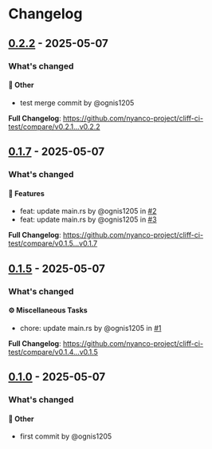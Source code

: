 # Changelog

## [0.2.2](https://github.com/nyanco-project/cliff-ci-test/tree/0.2.2) - 2025-05-07
### What's changed

#### <!-- 10 -->💼 Other

* test merge commit by @ognis1205

**Full Changelog**: https://github.com/nyanco-project/cliff-ci-test/compare/v0.2.1...v0.2.2

## [0.1.7](https://github.com/nyanco-project/cliff-ci-test/tree/0.1.7) - 2025-05-07
### What's changed

#### <!-- 0 -->🚀 Features

* feat: update main.rs by @ognis1205 in [#2](https://github.com/nyanco-project/cliff-ci-test/pull/2)
* feat: update main.rs by @ognis1205 in [#3](https://github.com/nyanco-project/cliff-ci-test/pull/3)

**Full Changelog**: https://github.com/nyanco-project/cliff-ci-test/compare/v0.1.5...v0.1.7

## [0.1.5](https://github.com/nyanco-project/cliff-ci-test/tree/0.1.5) - 2025-05-07
### What's changed

#### <!-- 7 -->⚙️ Miscellaneous Tasks

* chore: update main.rs by @ognis1205 in [#1](https://github.com/nyanco-project/cliff-ci-test/pull/1)

**Full Changelog**: https://github.com/nyanco-project/cliff-ci-test/compare/v0.1.4...v0.1.5

## [0.1.0](https://github.com/nyanco-project/cliff-ci-test/tree/0.1.0) - 2025-05-07
### What's changed

#### <!-- 10 -->💼 Other

* first commit by @ognis1205

<!-- generated by git-cliff -->
